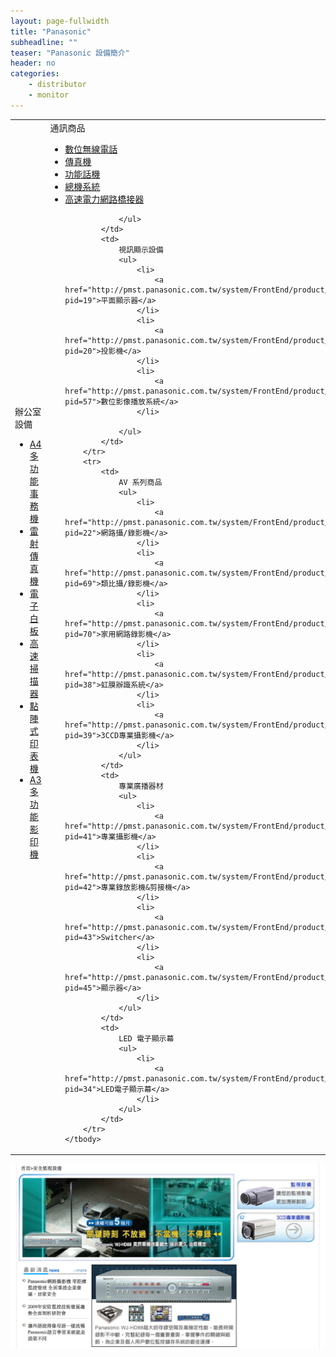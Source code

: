 ```yaml
---
layout: page-fullwidth
title: "Panasonic"
subheadline: ""
teaser: "Panasonic 設備簡介"
header: no
categories:
    - distributor
    - monitor
---
```


<table>
    <tbody>
        <tr>
            <td>
                <div>
                    辦公室設備
                    <ul>
                        <li>
                            <a href="http://pmst.panasonic.com.tw/system/FrontEnd/product/PSPSlist.aspx?pid=52">A4多功能事務機</a>
                        </li>
                        <li>
                            <a href="http://pmst.panasonic.com.tw/system/FrontEnd/product/PSPSlist.aspx?pid=12">雷射傳真機</a>
                        </li>
                        <li>
                            <a href="http://pmst.panasonic.com.tw/system/FrontEnd/product/PSPSlist.aspx?pid=2">電子白板</a>
                        </li>
                        <li>
                            <a href="http://pmst.panasonic.com.tw/system/FrontEnd/product/PSPSlist.aspx?pid=5">高速掃描器</a>
                        </li>
                        <li>
                            <a href="http://pmst.panasonic.com.tw/system/FrontEnd/product/PSPSlist.aspx?pid=47">點陣式印表機</a>
                        </li>
                        <li>
                            <a href="http://pmst.panasonic.com.tw/system/FrontEnd/product/PSPSlist.aspx?pid=1">A3多功能影印機</a>
                        </li>
                    </ul>
                </div>
            </td>
            <td>
                通訊商品
                <ul>
                    <li>
                        <a href="http://www.panasonic.com/tw/zh/consumer/communication-lighting/telephone.html">數位無線電話</a>
                    </li>
                    <li>
                        <a href="http://www.panasonic.com/tw/zh/consumer/communication-lighting/fax.html">傳真機</a>
                    </li>
                    <li>
                        <a href="http://pmst.panasonic.com.tw/system/FrontEnd/product/PSPSlist.aspx?pid=18">功能話機</a>
                    </li>
                    <li>
                        <a href="http://pmst.panasonic.com.tw/system/FrontEnd/product/PSPSlist.aspx?pid=17">總機系統</a>
                    </li>
                    <li>
                        <a href="http://pmst.panasonic.com.tw/system/FrontEnd/product/PSPSlist.aspx?pid=49">高速電力網路橋接器</a>
                    </li>

                </ul>
            </td>
            <td>
                視訊顯示設備
                <ul>
                    <li>
                        <a href="http://pmst.panasonic.com.tw/system/FrontEnd/product/PSPSlist.aspx?pid=19">平面顯示器</a>
                    </li>
                    <li>
                        <a href="http://pmst.panasonic.com.tw/system/FrontEnd/product/PSPSlist.aspx?pid=20">投影機</a>
                    </li>
                    <li>
                        <a href="http://pmst.panasonic.com.tw/system/FrontEnd/product/PSPSlist.aspx?pid=57">數位影像播放系統</a>
                    </li>

                </ul>
            </td>
        </tr>
        <tr>
            <td>
                AV 系列商品
                <ul>
                    <li>
                        <a href="http://pmst.panasonic.com.tw/system/FrontEnd/product/PSPSlist.aspx?pid=22">網路攝/錄影機</a>
                    </li>
                    <li>
                        <a href="http://pmst.panasonic.com.tw/system/FrontEnd/product/PSPSlist.aspx?pid=69">類比攝/錄影機</a>
                    </li>
                    <li>
                        <a href="http://pmst.panasonic.com.tw/system/FrontEnd/product/PSPSlist.aspx?pid=70">家用網路錄影機</a>
                    </li>
                    <li>
                        <a href="http://pmst.panasonic.com.tw/system/FrontEnd/product/PSPSlist.aspx?pid=38">虹膜辦識系統</a>
                    </li>
                    <li>
                        <a href="http://pmst.panasonic.com.tw/system/FrontEnd/product/PSPSlist.aspx?pid=39">3CCD專業攝影機</a>
                    </li>
                </ul>
            </td>
            <td>
                專業廣播器材
                <ul>
                    <li>
                        <a href="http://pmst.panasonic.com.tw/system/FrontEnd/product/PSPSlist.aspx?pid=41">專業攝影機</a>
                    </li>
                    <li>
                        <a href="http://pmst.panasonic.com.tw/system/FrontEnd/product/PSPSlist.aspx?pid=42">專業錄放影機&剪接機</a>
                    </li>
                    <li>
                        <a href="http://pmst.panasonic.com.tw/system/FrontEnd/product/PSPSlist.aspx?pid=43">Switcher</a>
                    </li>
                    <li>
                        <a href="http://pmst.panasonic.com.tw/system/FrontEnd/product/PSPSlist.aspx?pid=45">顯示器</a>
                    </li>
                </ul>
            </td>
            <td>
                LED 電子顯示幕
                <ul>
                    <li>
                        <a href="http://pmst.panasonic.com.tw/system/FrontEnd/product/PSPSlist.aspx?pid=34">LED電子顯示幕</a>
                    </li>
                </ul>
            </td>
        </tr>
    </tbody>
</table>
<img src="/images/panasonic.jpg" />
